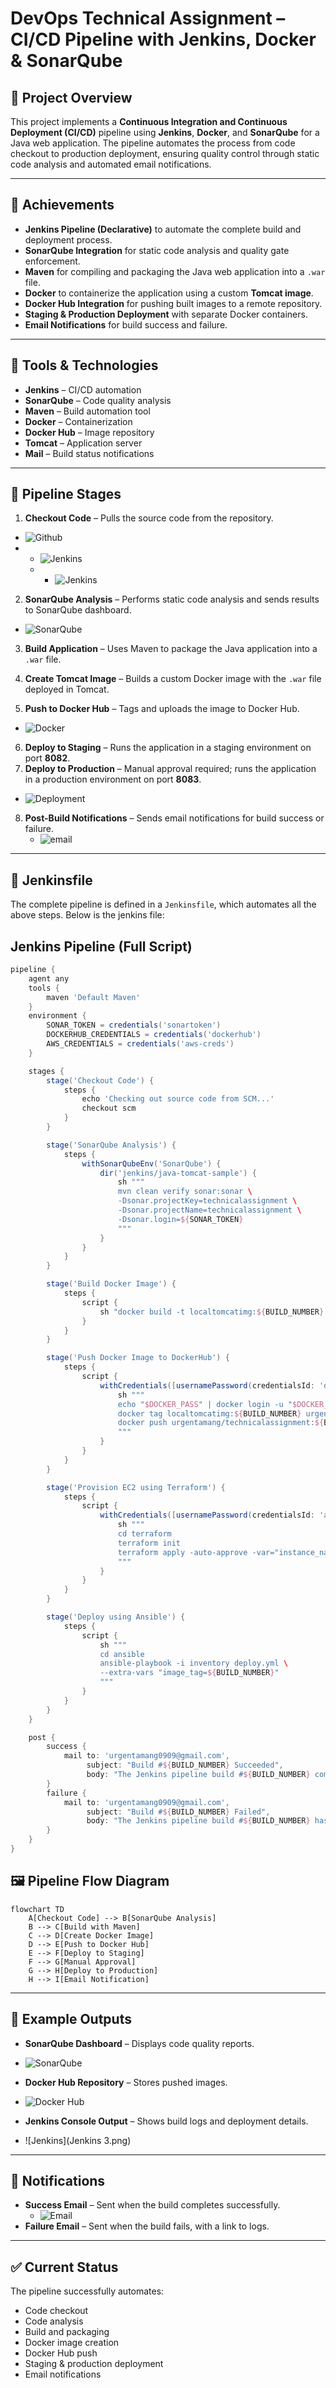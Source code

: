 

# DevOps Technical Assignment – CI/CD Pipeline with Jenkins, Docker & SonarQube

## 📌 Project Overview

This project implements a **Continuous Integration and Continuous Deployment (CI/CD)** pipeline using **Jenkins**, **Docker**, and **SonarQube** for a Java web application. The pipeline automates the process from code checkout to production deployment, ensuring quality control through static code analysis and automated email notifications.

---

## 🚀 Achievements

* **Jenkins Pipeline (Declarative)** to automate the complete build and deployment process.
* **SonarQube Integration** for static code analysis and quality gate enforcement.
* **Maven** for compiling and packaging the Java web application into a `.war` file.
* **Docker** to containerize the application using a custom **Tomcat image**.
* **Docker Hub Integration** for pushing built images to a remote repository.
* **Staging & Production Deployment** with separate Docker containers.
* **Email Notifications** for build success and failure.

---

## 🔧 Tools & Technologies

* **Jenkins** – CI/CD automation
* **SonarQube** – Code quality analysis
* **Maven** – Build automation tool
* **Docker** – Containerization
* **Docker Hub** – Image repository
* **Tomcat** – Application server
* **Mail** – Build status notifications

---

## 📂 Pipeline Stages

1. **Checkout Code** – Pulls the source code from the repository.
- ![Github](images/Github.png)
- - ![Jenkins](images/Jenkins.png)
  - - ![Jenkins](images/jenkins1.png)
2. **SonarQube Analysis** – Performs static code analysis and sends results to SonarQube dashboard.
- ![SonarQube](images/Sonarqube.png)
3. **Build Application** – Uses Maven to package the Java application into a `.war` file.
  
4. **Create Tomcat Image** – Builds a custom Docker image with the `.war` file deployed in Tomcat.
5. **Push to Docker Hub** – Tags and uploads the image to Docker Hub.
 - ![Docker](images/DockerHub.png)
6. **Deploy to Staging** – Runs the application in a staging environment on port **8082**.
7. **Deploy to Production** – Manual approval required; runs the application in a production environment on port **8083**.
  - ![Deployment](images/Deployment.png)
8. **Post-Build Notifications** – Sends email notifications for build success or failure.
     - ![email](Email.png)

---

## 📜 Jenkinsfile

The complete pipeline is defined in a `Jenkinsfile`, which automates all the above steps. Below is the jenkins file:
## Jenkins Pipeline (Full Script)


```groovy
pipeline {
    agent any
    tools { 
        maven 'Default Maven' 
    }
    environment {
        SONAR_TOKEN = credentials('sonartoken')
        DOCKERHUB_CREDENTIALS = credentials('dockerhub')
        AWS_CREDENTIALS = credentials('aws-creds')
    }

    stages {
        stage('Checkout Code') {
            steps {
                echo 'Checking out source code from SCM...'
                checkout scm
            }
        }

        stage('SonarQube Analysis') {
            steps {
                withSonarQubeEnv('SonarQube') {
                    dir('jenkins/java-tomcat-sample') {
                        sh """
                        mvn clean verify sonar:sonar \
                        -Dsonar.projectKey=technicalassignment \
                        -Dsonar.projectName=technicalassignment \
                        -Dsonar.login=${SONAR_TOKEN}
                        """
                    }
                }
            }
        }

        stage('Build Docker Image') {
            steps {
                script {
                    sh "docker build -t localtomcatimg:${BUILD_NUMBER} jenkins/java-tomcat-sample"
                }
            }
        }

        stage('Push Docker Image to DockerHub') {
            steps {
                script {
                    withCredentials([usernamePassword(credentialsId: 'dockerhubcredentials', usernameVariable: 'DOCKER_USER', passwordVariable: 'DOCKER_PASS')]) {
                        sh """
                        echo "$DOCKER_PASS" | docker login -u "$DOCKER_USER" --password-stdin
                        docker tag localtomcatimg:${BUILD_NUMBER} urgentamang/technicalassignment:${BUILD_NUMBER}
                        docker push urgentamang/technicalassignment:${BUILD_NUMBER}
                        """
                    }
                }
            }
        }

        stage('Provision EC2 using Terraform') {
            steps {
                script {
                    withCredentials([usernamePassword(credentialsId: 'aws-creds', usernameVariable: 'AWS_ACCESS_KEY_ID', passwordVariable: 'AWS_SECRET_ACCESS_KEY')]) {
                        sh """
                        cd terraform
                        terraform init
                        terraform apply -auto-approve -var="instance_name=techassign-${BUILD_NUMBER}"
                        """
                    }
                }
            }
        }

        stage('Deploy using Ansible') {
            steps {
                script {
                    sh """
                    cd ansible
                    ansible-playbook -i inventory deploy.yml \
                    --extra-vars "image_tag=${BUILD_NUMBER}"
                    """
                }
            }
        }
    }

    post {
        success {
            mail to: 'urgentamang0909@gmail.com',
                 subject: "Build #${BUILD_NUMBER} Succeeded",
                 body: "The Jenkins pipeline build #${BUILD_NUMBER} completed successfully."
        }
        failure {
            mail to: 'urgentamang0909@gmail.com',
                 subject: "Build #${BUILD_NUMBER} Failed",
                 body: "The Jenkins pipeline build #${BUILD_NUMBER} has failed."
        }
    }
}
```

## 🖼️ Pipeline Flow Diagram

```mermaid
flowchart TD
    A[Checkout Code] --> B[SonarQube Analysis]
    B --> C[Build with Maven]
    C --> D[Create Docker Image]
    D --> E[Push to Docker Hub]
    E --> F[Deploy to Staging]
    F --> G[Manual Approval]
    G --> H[Deploy to Production]
    H --> I[Email Notification]
```

---

## 🔗 Example Outputs

* **SonarQube Dashboard** – Displays code quality reports.
 - ![SonarQube](Sonarqube.png)
* **Docker Hub Repository** – Stores pushed images.
 - ![Docker Hub](DockerHub1.png)
* **Jenkins Console Output** – Shows build logs and deployment details.
 - ![Jenkins](Jenkins 3.png)

---

## 📧 Notifications

* **Success Email** – Sent when the build completes successfully.
  - ![Email](Email.png)
* **Failure Email** – Sent when the build fails, with a link to logs.

---

## ✅ Current Status

The pipeline successfully automates:

* Code checkout
* Code analysis
* Build and packaging
* Docker image creation
* Docker Hub push
* Staging & production deployment
* Email notifications
